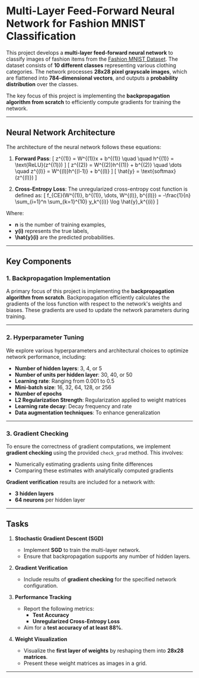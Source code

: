 # **Multi-Layer Feed-Forward Neural Network for Fashion MNIST Classification**

This project develops a **multi-layer feed-forward neural network** to classify images of fashion items from the [Fashion MNIST Dataset](https://github.com/zalandoresearch/fashion-mnist). The dataset consists of **10 different classes** representing various clothing categories. The network processes **28x28 pixel grayscale images**, which are flattened into **784-dimensional vectors**, and outputs a **probability distribution** over the classes.

The key focus of this project is implementing the **backpropagation algorithm from scratch** to efficiently compute gradients for training the network.

---

## **Neural Network Architecture**
The architecture of the neural network follows these equations:

1. **Forward Pass**:
\[
  z^{(1)} = W^{(1)}x + b^{(1)} \quad \quad h^{(1)} = \text{ReLU}(z^{(1)})
\]
\[
  z^{(2)} = W^{(2)}h^{(1)} + b^{(2)} \quad \dots \quad z^{(l)} = W^{(l)}h^{(l-1)} + b^{(l)}
\]
\[
  \hat{y} = \text{softmax}(z^{(l)})
\]

2. **Cross-Entropy Loss**:
The unregularized cross-entropy cost function is defined as:
\[
  f_{CE}(W^{(1)}, b^{(1)}, \dots, W^{(l)}, b^{(l)}) = -\frac{1}{n} \sum_{i=1}^n \sum_{k=1}^{10} y_k^{(i)} \log \hat{y}_k^{(i)}
\]

Where:
- **n** is the number of training examples,
- **y\(i\)** represents the true labels,
- **\hat{y}\(i\)** are the predicted probabilities.

---

## **Key Components**

### 1. **Backpropagation Implementation**
A primary focus of this project is implementing the **backpropagation algorithm from scratch**. Backpropagation efficiently calculates the gradients of the loss function with respect to the network's weights and biases. These gradients are used to update the network parameters during training.

---

### 2. **Hyperparameter Tuning**
We explore various hyperparameters and architectural choices to optimize network performance, including:
- **Number of hidden layers**: 3, 4, or 5
- **Number of units per hidden layer**: 30, 40, or 50
- **Learning rate**: Ranging from 0.001 to 0.5
- **Mini-batch size**: 16, 32, 64, 128, or 256
- **Number of epochs**
- **L2 Regularization Strength**: Regularization applied to weight matrices
- **Learning rate decay**: Decay frequency and rate
- **Data augmentation techniques**: To enhance generalization

---

### 3. **Gradient Checking**
To ensure the correctness of gradient computations, we implement **gradient checking** using the provided `check_grad` method. This involves:
- Numerically estimating gradients using finite differences
- Comparing these estimates with analytically computed gradients

**Gradient verification** results are included for a network with:
- **3 hidden layers**
- **64 neurons** per hidden layer

---

## **Tasks**

1. **Stochastic Gradient Descent (SGD)**
   - Implement **SGD** to train the multi-layer network.
   - Ensure that backpropagation supports any number of hidden layers.

2. **Gradient Verification**
   - Include results of **gradient checking** for the specified network configuration.

3. **Performance Tracking**
   - Report the following metrics:
     - **Test Accuracy**
     - **Unregularized Cross-Entropy Loss**
   - Aim for a **test accuracy of at least 88%**.

4. **Weight Visualization**
   - Visualize the **first layer of weights** by reshaping them into **28x28 matrices**.
   - Present these weight matrices as images in a grid.

---
